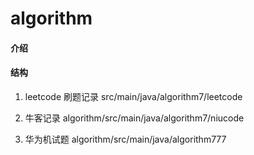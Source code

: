 # algorithm

#### 介绍


#### 结构
1. leetcode 刷题记录
    src/main/java/algorithm7/leetcode

2. 牛客记录
    algorithm/src/main/java/algorithm7/niucode

3. 华为机试题
    algorithm/src/main/java/algorithm777
